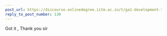 ```yaml
---
post_url: https://discourse.onlinedegree.iitm.ac.in/t/ga1-development-tools-discussion-thread-tds-jan-2025/161083/131
reply_to_post_number: 130
---
```

Got it , Thank you sir
